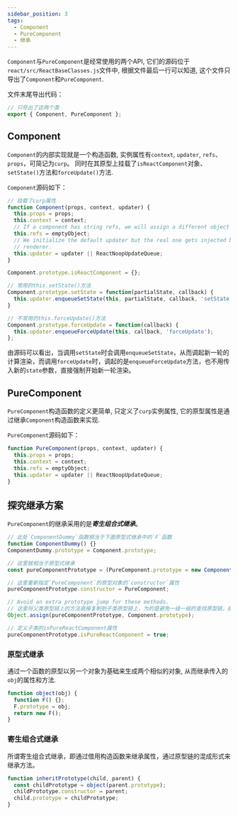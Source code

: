 ```yaml
---
sidebar_position: 3
tags:
  - Component
  - PureComponent
  - 继承
---
```


`Component`与`PureComponent`是经常使用的两个API, 它们的源码位于`react/src/ReactBaseClasses.js`文件中, 根据文件最后一行可以知道, 这个文件只导出了`Component`和`PureComponent`.

文件末尾导出代码：

```javascript
// 只导出了这两个类
export { Component, PureComponent };
```

## Component

`Component`的内部实现就是一个构造函数, 实例属性有`context`, `updater`, `refs`、`props`，可简记为`curp`。 同时在其原型上挂载了`isReactComponent`对象、`setState()`方法和`forceUpdate()`方法.

`Component`源码如下：
```javascript
// 挂载了curp属性
function Component(props, context, updater) {
  this.props = props;
  this.context = context;
  // If a component has string refs, we will assign a different object later.
  this.refs = emptyObject;
  // We initialize the default updater but the real one gets injected by the
  // renderer.
  this.updater = updater || ReactNoopUpdateQueue;
}

Component.prototype.isReactComponent = {};

// 常用的this.setState()方法
Component.prototype.setState = function(partialState, callback) {
  this.updater.enqueueSetState(this, partialState, callback, 'setState');
}

// 不常用的this.forceUpdate()方法
Component.prototype.forceUpdate = function(callback) {
  this.updater.enqueueForceUpdate(this, callback, 'forceUpdate');
};
```

由源码可以看出，当调用`setState`时会调用`enqueueSetState`，从而调起新一轮的计算渲染，而调用`forceUpdate`时，调起的是`enqueueForceUpdate`方法，也不用传入新的`state`参数，直接强制开始新一轮渲染。

## PureComponent

`PureComponent`构造函数的定义更简单, 只定义了`curp`实例属性, 它的原型属性是通过继承`Component`构造函数来实现.

`PureComponent`源码如下：
```javascript
function PureComponent(props, context, updater) {
  this.props = props;
  this.context = context;
  this.refs = emptyObject;
  this.updater = updater || ReactNoopUpdateQueue;
}
```

## 探究继承方案

`PureComponent`的继承采用的是***寄生组合式继承***。

```javascript
// 此处`ComponentDummy`函数相当于下面原型式继承中的`F`函数
function ComponentDummy() {}
ComponentDummy.prototype = Component.prototype;

// 这里就相当于原型式继承
const pureComponentPrototype = (PureComponent.prototype = new ComponentDummy());

// 这里重新指定`PureComponent`的原型对象的`constructor`属性
pureComponentPrototype.constructor = PureComponent;

// Avoid an extra prototype jump for these methods.
// 这里将父类原型链上的方法直接复制到子类原型链上，为的是避免一级一级的查找原型链，提高性能
Object.assign(pureComponentPrototype, Component.prototype);

// 定义子类的isPureReactComponent属性
pureComponentPrototype.isPureReactComponent = true;
```

### 原型式继承

通过一个函数的原型以另一个对象为基础来生成两个相似的对象, 从而继承传入的`obj`的属性和方法.

```javascript
function object(obj) {
  function F() {};
  F.prototype = obj;
  return new F();
}
```

### 寄生组合式继承

所谓寄生组合式继承，即通过借用构造函数来继承属性，通过原型链的混成形式来继承方法。

```javascript
function inheritPrototype(child, parent) {
  const childPrototype = object(parent.prototype);
  childPrototype.constructor = parent;
  child.prototype = childPrototype;
}
```


